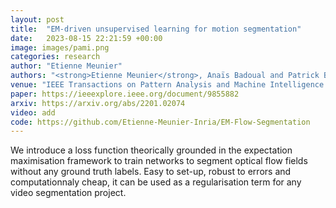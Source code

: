 ```yaml
---
layout: post
title:  "EM-driven unsupervised learning for motion segmentation"
date:   2023-08-15 22:21:59 +00:00
image: images/pami.png
categories: research
author: "Etienne Meunier"
authors: "<strong>Etienne Meunier</strong>, Anaïs Badoual and Patrick Bouthemy"
venue: "IEEE Transactions on Pattern Analysis and Machine Intelligence (PAMI)"
paper: https://ieeexplore.ieee.org/document/9855882
arxiv: https://arxiv.org/abs/2201.02074
video: add
code: https://github.com/Etienne-Meunier-Inria/EM-Flow-Segmentation
---
```

We introduce a loss function theorically grounded in the expectation maximisation framework to train networks to segment optical flow fields without any ground truth labels.  Easy to set-up, robust to errors and computationnaly cheap, it can be used as a regularisation term for any video segmentation project. 
